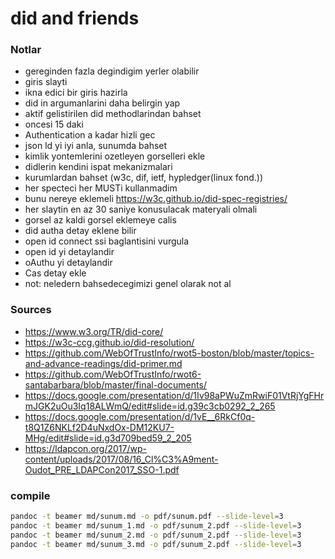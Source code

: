 # did and friends

### Notlar
- gereginden fazla degindigim yerler olabilir
- giris slayti  
- ikna edici bir giris hazirla  
- did in argumanlarini daha belirgin yap  
- aktif gelistirilen did methodlarindan bahset
- oncesi 15 daki
- Authentication a kadar hizli gec
- json ld yi iyi anla, sunumda bahset
- kimlik yontemlerini ozetleyen gorselleri ekle
- didlerin kendini ispat mekanizmalari
- kurumlardan bahset (w3c, dif, ietf, hypledger(linux fond.))
- her specteci her MUSTi kullanmadim
- bunu nereye eklemeli https://w3c.github.io/did-spec-registries/
- her slaytin en az 30 saniye konusulacak materyali olmali
- gorsel az kaldi gorsel eklemeye calis
- did autha detay eklene bilir
- open id connect ssi baglantisini vurgula
- open id yi detaylandir
- oAuthu yi detaylandir
- Cas detay ekle
- not: neledern bahsedecegimizi genel olarak not al

### Sources 
- https://www.w3.org/TR/did-core/
- https://w3c-ccg.github.io/did-resolution/
- https://github.com/WebOfTrustInfo/rwot5-boston/blob/master/topics-and-advance-readings/did-primer.md
- https://github.com/WebOfTrustInfo/rwot6-santabarbara/blob/master/final-documents/
- https://docs.google.com/presentation/d/1Iv98aPWuZmRwiF01VtRjYgFHrmJGK2uOu3Iq18ALWmQ/edit#slide=id.g39c3cb0292_2_265
- https://docs.google.com/presentation/d/1vE__6RkCf0q-t8Q1Z6NKLf2D4uNxdOx-DM12KU7-MHg/edit#slide=id.g3d709bed59_2_205
- https://ldapcon.org/2017/wp-content/uploads/2017/08/16_Cl%C3%A9ment-Oudot_PRE_LDAPCon2017_SSO-1.pdf


### compile

```bash
pandoc -t beamer md/sunum.md -o pdf/sunum.pdf --slide-level=3
pandoc -t beamer md/sunum_1.md -o pdf/sunum_2.pdf --slide-level=3
pandoc -t beamer md/sunum_2.md -o pdf/sunum_2.pdf --slide-level=3
pandoc -t beamer md/sunum_3.md -o pdf/sunum_2.pdf --slide-level=3
```
